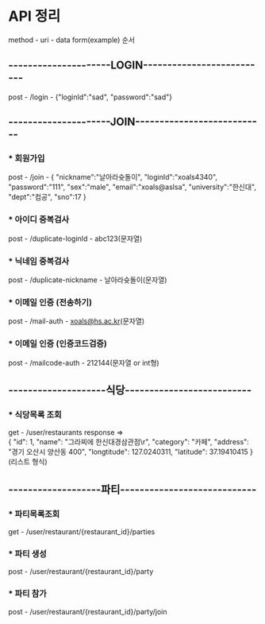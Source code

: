 # API 정리
method   -  uri   -   data form(example)  순서

## ---------------------LOGIN--------------------------
post - /login - {"loginId":"sad", "password":"sad"}

## ---------------------JOIN---------------------------
### * 회원가입
post - /join - 
{
    "nickname":"날아라슛돌이",
    "loginId":"xoals4340",
    "password":"111",
    "sex":"male",
    "email":"xoals@aslsa",
    "university":"한신대",
    "dept":"컴공",
    "sno":17
}

### * 아이디 중복검사
post - /duplicate-loginId - abc123(문자열)

### * 닉네임 중복검사
post - /duplicate-nickname - 날아라슛돌이(문자열)

### * 이메일 인증 (전송하기)
post - /mail-auth - xoals@hs.ac.kr(문자열)

### * 이메일 인증 (인증코드검증)
post - /mailcode-auth - 212144(문자열 or int형)

## --------------------식당--------------------------
### * 식당목록 조회
get - /user/restaurants 
response =>   
{
        "id": 1,
        "name": "그라찌에 한신대경삼관점\r",
        "category": "카페",
        "address": "경기 오산시 양산동 400",
        "longtitude": 127.0240311,
        "latitude": 37.19410415
        } 
(리스트 형식)
    

## -------------------파티----------------------------
### * 파티목록조회
get - /user/restaurant/{restaurant_id}/parties 

### * 파티 생성
post - /user/restaurant/{restaurant_id}/party

### * 파티 참가
post - /user/restaurant/{restaurant_id}/party/join







